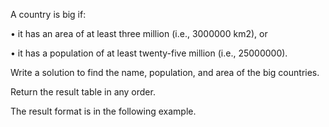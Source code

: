 A country is big if:

• it has an area of at least three million (i.e., 3000000 km2), or

• it has a population of at least twenty-five million (i.e., 25000000).

Write a solution to find the name, population, and area of the big countries.

Return the result table in any order.

The result format is in the following example.